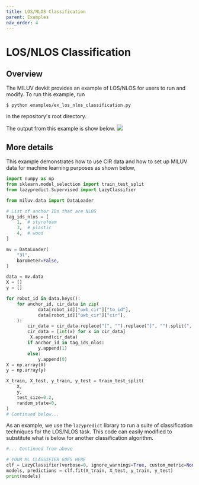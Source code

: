 ```yaml
---
title: LOS/NLOS Classification
parent: Examples
nav_order: 4
---
```


# LOS/NLOS Classification
## Overview
The MILUV devkit provides an example of LOS/NLOS for users to run and modify. To run this example, run
```
$ python examples/ex_los_nlos_classification.py
```
in the repository's root directory.

The output from this example is show below.
![](https://github.com/ndahdah/miluv_wiki/blob/main/doc/_static/lazy_classifier_results.png)

## More details
This example demonstrates how to use CIR data and how to set up MILUV data for machine learning purposes as shown below,
```py
import numpy as np
from sklearn.model_selection import train_test_split
from lazypredict.Supervised import LazyClassifier

from miluv.data import DataLoader

# List of anchor IDs that are NLOS
tag_ids_nlos = [
    1,  # styrofoam
    3,  # plastic
    4,  # wood
]

mv = DataLoader(
    "3l",
    barometer=False,
)

data = mv.data
X = []
y = []

for robot_id in data.keys():
    for anchor_id, cir_data in zip(
            data[robot_id]["uwb_cir"]["to_id"],
            data[robot_id]["uwb_cir"]["cir"],
    ):
        cir_data = cir_data.replace("[", "").replace("]", "").split(", ")
        cir_data = [int(x) for x in cir_data]
         X.append(cir_data)
        if anchor_id in tag_ids_nlos:
            y.append(1)
        else:
            y.append(0)
X = np.array(X)
y = np.array(y)

X_train, X_test, y_train, y_test = train_test_split(
    X,
    y,
    test_size=0.2,
    random_state=0,
)
# Continued below...
```

As an example, we use the `lazypredict` library to run a suite of classification techniques for the LOS/NLOS task. This code can easily modified to substitute what is below for another classification algorithm.
```py
#... Continued from above

# YOUR ML CLASSIFIER GOES HERE
clf = LazyClassifier(verbose=0, ignore_warnings=True, custom_metric=None)
models, predictions = clf.fit(X_train, X_test, y_train, y_test)
print(models)
```
